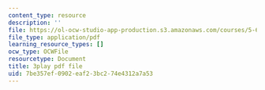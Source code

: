 ```yaml
---
content_type: resource
description: ''
file: https://ol-ocw-studio-app-production.s3.amazonaws.com/courses/5-61-physical-chemistry-fall-2017/7be357ef0902eaf23bc274e4312a7a53_XxRjzphItU0.pdf
file_type: application/pdf
learning_resource_types: []
ocw_type: OCWFile
resourcetype: Document
title: 3play pdf file
uid: 7be357ef-0902-eaf2-3bc2-74e4312a7a53
---
```

